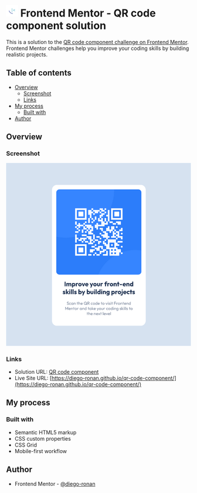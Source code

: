 # ![](./design/favicon-32x32.png) Frontend Mentor - QR code component solution

This is a solution to the [QR code component challenge on Frontend Mentor](https://www.frontendmentor.io/challenges/qr-code-component-iux_sIO_H). Frontend Mentor challenges help you improve your coding skills by building realistic projects.

## Table of contents

- [Overview](#overview)
  - [Screenshot](#screenshot)
  - [Links](#links)
- [My process](#my-process)
  - [Built with](#built-with)
- [Author](#author)

## Overview

### Screenshot

![](./design/screenshot.jpg)

### Links

- Solution URL: [QR code component](https://www.frontendmentor.io/solutions/qr-code-component-VKSYoWBeR3)
- Live Site URL: [https://diego-ronan.github.io/qr-code-component/](https://diego-ronan.github.io/qr-code-component/)

## My process

### Built with

- Semantic HTML5 markup
- CSS custom properties
- CSS Grid
- Mobile-first workflow

## Author

- Frontend Mentor - [@diego-ronan](https://www.frontendmentor.io/profile/diego-ronan)
